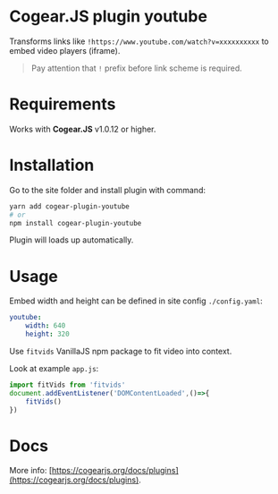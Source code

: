 # Cogear.JS plugin **youtube**

Transforms links like `!https://www.youtube.com/watch?v=xxxxxxxxxx` to embed video players (iframe).

> Pay attention that `!` prefix before link scheme is required.

# Requirements

Works with **Cogear.JS** v1.0.12 or higher.

# Installation

Go to the site folder and install plugin with command:
```bash
yarn add cogear-plugin-youtube
# or 
npm install cogear-plugin-youtube
```

Plugin will loads up automatically.

# Usage

Embed width and height can be defined in site config `./config.yaml`:
```yaml
youtube:
	width: 640
	height: 320
```

Use `fitvids` VanillaJS npm package to fit video into context.

Look at example `app.js`:
```javascript
import fitVids from 'fitvids'
document.addEventListener('DOMContentLoaded',()=>{
	fitVids()
})
```

# Docs

More info: [https://cogearjs.org/docs/plugins](https://cogearjs.org/docs/plugins).
